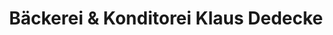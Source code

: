 ---
title: "Bäckerei & Konditorei Klaus Dedecke"
url: /osterwieck/baeckerei-und-konditorei-klaus-dedecke/
shop: Bäckerei
---